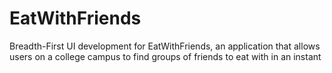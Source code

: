 # EatWithFriends

Breadth-First UI development for EatWithFriends, an application that
allows users on a college campus to find groups of friends to eat with
in an instant
